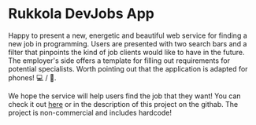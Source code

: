 # Rukkola DevJobs App

Happy to present a new, energetic and beautiful web service for finding a new job in programming. Users are presented with two search bars and a filter that pinpoints the kind of job clients would like to have in the future. The employer's side offers a template for filling out requirements for potential specialists. Worth pointing out that the application is adapted for phones! :computer: / :iphone:.

We hope the service will help users find the job that they want! You can check it out [here](https://rukkola.netlify.app/jobs) or in the description of this project on the githab. The project is non-commercial and includes hardcode!
